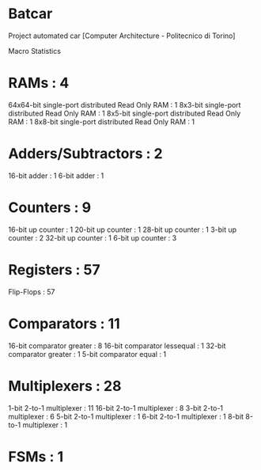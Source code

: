# Batcar
Project automated car [Computer Architecture - Politecnico di Torino]

Macro Statistics
# RAMs                                                 : 4
 64x64-bit single-port distributed Read Only RAM       : 1
 8x3-bit single-port distributed Read Only RAM         : 1
 8x5-bit single-port distributed Read Only RAM         : 1
 8x8-bit single-port distributed Read Only RAM         : 1
# Adders/Subtractors                                   : 2
 16-bit adder                                          : 1
 6-bit adder                                           : 1
# Counters                                             : 9
 16-bit up counter                                     : 1
 20-bit up counter                                     : 1
 28-bit up counter                                     : 1
 3-bit up counter                                      : 2
 32-bit up counter                                     : 1
 6-bit up counter                                      : 3
# Registers                                            : 57
 Flip-Flops                                            : 57
# Comparators                                          : 11
 16-bit comparator greater                             : 8
 16-bit comparator lessequal                           : 1
 32-bit comparator greater                             : 1
 5-bit comparator equal                                : 1
# Multiplexers                                         : 28
 1-bit 2-to-1 multiplexer                              : 11
 16-bit 2-to-1 multiplexer                             : 8
 3-bit 2-to-1 multiplexer                              : 6
 5-bit 2-to-1 multiplexer                              : 1
 6-bit 2-to-1 multiplexer                              : 1
 8-bit 8-to-1 multiplexer                              : 1
# FSMs                                                 : 1
